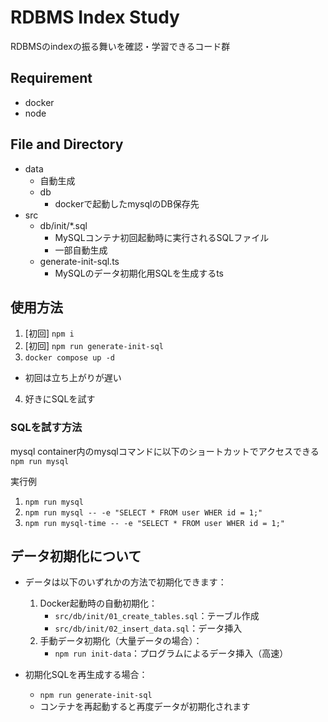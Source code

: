 # RDBMS Index Study

RDBMSのindexの振る舞いを確認・学習できるコード群

## Requirement
- docker
- node

## File and Directory
- data
  - 自動生成
  - db
    - dockerで起動したmysqlのDB保存先
- src
  - db/init/*.sql
    - MySQLコンテナ初回起動時に実行されるSQLファイル
    - 一部自動生成
  - generate-init-sql.ts
    - MySQLのデータ初期化用SQLを生成するts

## 使用方法

1. [初回] `npm i`
2. [初回] `npm run generate-init-sql`
3. `docker compose up -d`
  - 初回は立ち上がりが遅い
4. 好きにSQLを試す

### SQLを試す方法
mysql container内のmysqlコマンドに以下のショートカットでアクセスできる
`npm run mysql`

実行例
1. `npm run mysql`
2. `npm run mysql -- -e "SELECT * FROM user WHER id = 1;"`
2. `npm run mysql-time -- -e "SELECT * FROM user WHER id = 1;"`

## データ初期化について

- データは以下のいずれかの方法で初期化できます：
  1. Docker起動時の自動初期化：
     - `src/db/init/01_create_tables.sql`：テーブル作成
     - `src/db/init/02_insert_data.sql`：データ挿入
  2. 手動データ初期化（大量データの場合）：
     - `npm run init-data`：プログラムによるデータ挿入（高速）

- 初期化SQLを再生成する場合：
  - `npm run generate-init-sql`
  - コンテナを再起動すると再度データが初期化されます